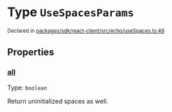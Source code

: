 # Type `UseSpacesParams`
<sub>Declared in [packages/sdk/react-client/src/echo/useSpaces.ts:49](https://github.com/dxos/dxos/blob/56c97ac85/packages/sdk/react-client/src/echo/useSpaces.ts#L49)</sub>




## Properties
### [all](https://github.com/dxos/dxos/blob/56c97ac85/packages/sdk/react-client/src/echo/useSpaces.ts#L53)
Type: <code>boolean</code>

Return uninitialized spaces as well.



